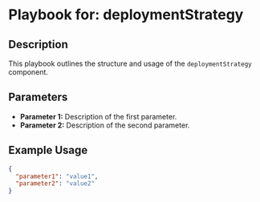 # Playbook for: deploymentStrategy

## Description

This playbook outlines the structure and usage of the `deploymentStrategy` component.

## Parameters

- **Parameter 1:** Description of the first parameter.
- **Parameter 2:** Description of the second parameter.

## Example Usage

```json
{
  "parameter1": "value1",
  "parameter2": "value2"
}
```
